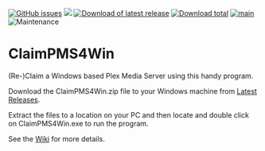 [![GitHub issues](https://img.shields.io/github/issues/ukdtom/ClaimPMS4Win.svg?style=flat)](https://github.com/ukdtom/ClaimPMS4Win/issues)
[![](https://img.shields.io/github/release/ukdtom/ClaimPMS4Win.svg?style=flat)](https://github.com/ukdtom/ClaimPMS4Win/releases)
[![Download of latest release](https://img.shields.io/github/downloads/ukdtom/ClaimPMS4Win/latest/total.svg?style=flat)](https://github.com/ukdtom/ClaimPMS4Win/releases/latest)
[![Download total](https://img.shields.io/github/downloads/ukdtom/ClaimPMS4Win/total.svg)](https://github.com/ukdtom/ClaimPMS4Win/releases)
[![main](https://img.shields.io/badge/master-stable-green.svg?maxAge=2592000)]()
![Maintenance](https://img.shields.io/badge/Maintained-Yes-green.svg)

# ClaimPMS4Win
(Re-)Claim a Windows based Plex Media Server using this handy program.

Download the ClaimPMS4Win.zip file to your Windows machine from [Latest Releases](https://github.com/ukdtom/ClaimPMS4Win/releases).

Extract the files to a location on your PC and then locate and double click on ClaimPMS4Win.exe to run the program.


See the [Wiki](https://github.com/ukdtom/ClaimPMS4Win/wiki) for more details.
